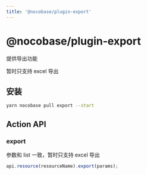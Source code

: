 ```yaml
---
title: '@nocobase/plugin-export'
---
```


# @nocobase/plugin-export

提供导出功能

<Alert title="注意" type="warning">
暂时只支持 excel 导出
</Alert>

## 安装

```bash
yarn nocobase pull export --start
```

## Action API

### export

参数和 list 一致，暂时只支持 excel 导出

```ts
api.resource(resourceName).export(params);
```

